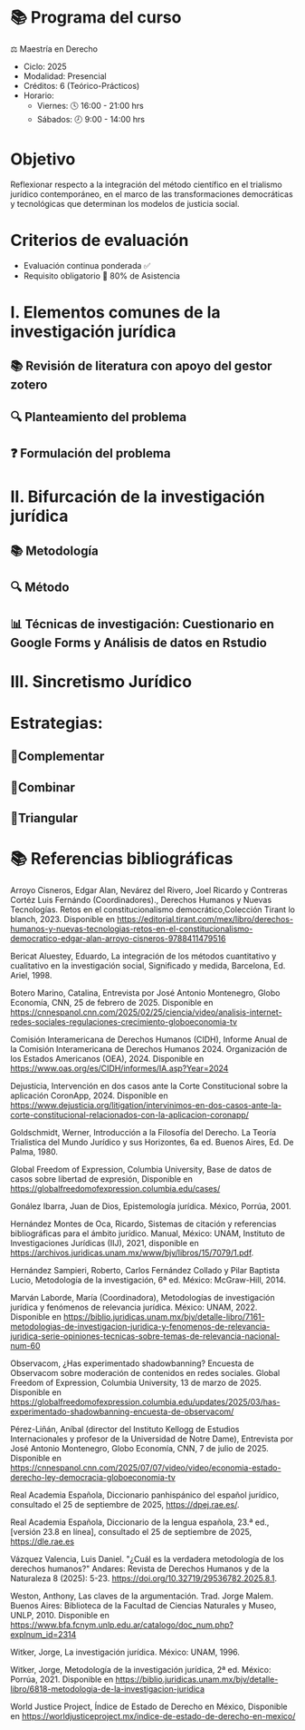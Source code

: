# 📚 Programa del curso

⚖️ Maestría en Derecho

- Ciclo: 2025
- Modalidad: Presencial
- Créditos: 6 (Teórico-Prácticos)
- Horario:
  - Viernes: 🕓 16:00 - 21:00 hrs
  - Sábados: 🕗 9:00 - 14:00 hrs

# Objetivo
Reflexionar respecto a la integración del método científico en el trialismo jurídico contemporáneo, en el marco de las transformaciones democráticas y tecnológicas que determinan los modelos de justicia social.

# Criterios de evaluación 

- Evaluación continua ponderada ✅
- Requisito obligatorio 📅 80% de Asistencia

# I. Elementos comunes de la investigación jurídica

## 📚 Revisión de literatura con apoyo del gestor zotero

## 🔍 Planteamiento del problema

## ❓ Formulación del problema


# II. Bifurcación de la investigación jurídica

## 📚 Metodología

## 🔍 Método

## 📊 Técnicas de investigación: Cuestionario en Google Forms y Análisis de datos en Rstudio 


# III. Sincretismo Jurídico

# Estrategias:

## 🧩Complementar

## 🔀Combinar

## 🔄Triangular




# 📚 Referencias bibliográficas

Arroyo Cisneros, Edgar Alan, Nevárez del Rivero, Joel Ricardo y Contreras Cortéz Luis Fernándo (Coordinadores)., Derechos Humanos y Nuevas Tecnologías. Retos en el constitucionalismo democrático,Colección Tirant lo blanch, 2023. Disponible en https://editorial.tirant.com/mex/libro/derechos-humanos-y-nuevas-tecnologias-retos-en-el-constitucionalismo-democratico-edgar-alan-arroyo-cisneros-9788411479516

Bericat Aluestey, Eduardo, La integración de los métodos cuantitativo y cualitativo en la investigación social, Significado y medida, Barcelona, Ed. Ariel, 1998.  

Botero Marino, Catalina, Entrevista por José Antonio Montenegro, Globo Economía, CNN, 25 de febrero de 2025. Disponible en https://cnnespanol.cnn.com/2025/02/25/ciencia/video/analisis-internet-redes-sociales-regulaciones-crecimiento-globoeconomia-tv

Comisión Interamericana de Derechos Humanos (CIDH), Informe Anual de la Comisión Interamericana de Derechos Humanos 2024. Organización de los Estados Americanos (OEA), 2024. Disponible en https://www.oas.org/es/CIDH/informes/IA.asp?Year=2024

Dejusticia, Intervención en dos casos ante la Corte Constitucional sobre la aplicación CoronApp, 2024. Disponible en https://www.dejusticia.org/litigation/intervinimos-en-dos-casos-ante-la-corte-constitucional-relacionados-con-la-aplicacion-coronapp/

Goldschmidt, Werner, Introducción a la Filosofía del Derecho. La Teoría Trialistica del Mundo Jurídico y sus Horizontes, 6a ed. Buenos Aires, Ed. De Palma, 1980. 

Global Freedom of Expression, Columbia University, Base de datos de casos sobre libertad de expresión, Disponible en https://globalfreedomofexpression.columbia.edu/cases/

Gonález Ibarra, Juan de Dios, Epistemología jurídica. México, Porrúa, 2001.

Hernández Montes de Oca, Ricardo, Sistemas de citación y referencias bibliográficas para el ámbito jurídico. Manual, México: UNAM, Instituto de Investigaciones Jurídicas (IIJ), 2021, disponible en https://archivos.juridicas.unam.mx/www/bjv/libros/15/7079/1.pdf.

Hernández Sampieri, Roberto, Carlos Fernández Collado y Pilar Baptista Lucio, Metodología de la investigación, 6ª ed. México: McGraw-Hill, 2014.

Marván Laborde, María (Coordinadora), Metodologías de investigación jurídica y fenómenos de relevancia jurídica. México: UNAM, 2022. Disponible en https://biblio.juridicas.unam.mx/bjv/detalle-libro/7161-metodologias-de-investigacion-juridica-y-fenomenos-de-relevancia-juridica-serie-opiniones-tecnicas-sobre-temas-de-relevancia-nacional-num-60

Observacom, ¿Has experimentado shadowbanning? Encuesta de Observacom sobre moderación de contenidos en redes sociales. Global Freedom of Expression, Columbia University, 13 de marzo de 2025. Disponible en https://globalfreedomofexpression.columbia.edu/updates/2025/03/has-experimentado-shadowbanning-encuesta-de-observacom/

Pérez-Liñán, Aníbal (director del Instituto Kellogg de Estudios Internacionales y profesor de la Universidad de Notre Dame), Entrevista por José Antonio Montenegro, Globo Economía, CNN, 7 de julio de 2025. Disponible en https://cnnespanol.cnn.com/2025/07/07/video/video/economia-estado-derecho-ley-democracia-globoeconomia-tv

Real Academia Española, Diccionario panhispánico del español jurídico, consultado el 25 de septiembre de 2025, https://dpej.rae.es/.

Real Academia Española, Diccionario de la lengua española, 23.ª ed., [versión 23.8 en línea], consultado el 25 de septiembre de 2025, https://dle.rae.es

Vázquez Valencia, Luis Daniel. "¿Cuál es la verdadera metodología de los derechos humanos?" Andares: Revista de Derechos Humanos y de la Naturaleza 8 (2025): 5-23. https://doi.org/10.32719/29536782.2025.8.1.

Weston, Anthony, Las claves de la argumentación. Trad. Jorge Malem. Buenos Aires: Biblioteca de la Facultad de Ciencias Naturales y Museo, UNLP, 2010. Disponible en https://www.bfa.fcnym.unlp.edu.ar/catalogo/doc_num.php?explnum_id=2314

Witker, Jorge, La investigación jurídica. México: UNAM, 1996.

Witker, Jorge, Metodología de la investigación jurídica, 2ª ed. México: Porrúa, 2021. Disponible en https://biblio.juridicas.unam.mx/bjv/detalle-libro/6818-metodologia-de-la-investigacion-juridica

World Justice Project, Índice de Estado de Derecho en México, Disponible en https://worldjusticeproject.mx/indice-de-estado-de-derecho-en-mexico/


